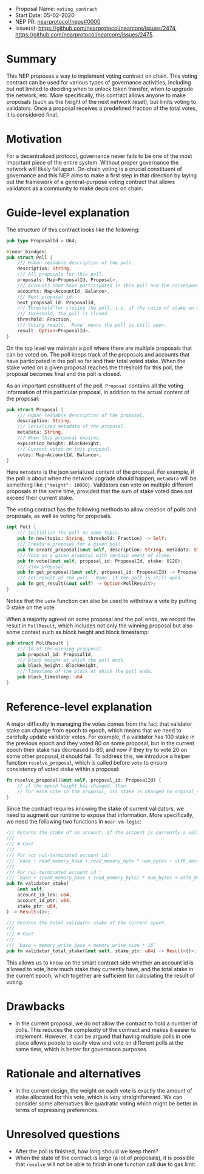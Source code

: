 - Proposal Name: `voting_contract`
- Start Date: 05-02-2020
- NEP PR: [nearprotocol/neps#0000](https://github.com/nearprotocol/neps/pull/0000)
- Issue(s): https://github.com/nearprotocol/nearcore/issues/2474, https://github.com/nearprotocol/nearcore/issues/2475.

# Summary
[summary]: #summary

This NEP proposes a way to implement voting contract on chain. This voting contract can be used for various types of
governance activities, including but not limited to deciding when to unlock token transfer, when to upgrade the network, etc.
More specifically, this contract allows anyone to make proposals (such as the height of the next network reset), but limits
voting to validators. Once a proposal receives a predefined fraction of the total votes, it is considered final.

# Motivation
[motivation]: #motivation

For a decentralized protocol, governance never fails to be one of the most important piece of the entire system. Without
proper governance the network will likely fall apart. On-chain voting is a crucial constituent of governance and this NEP
aims to make a first step in that direction by laying out the framework of a general-purpose voting contract that allows
validators as a community to make decisions on chain. 

# Guide-level explanation
[guide-level-explanation]: #guide-level-explanation

The structure of this contract looks like the following:

```rust
pub type ProposalId = U64;

#[near_bindgen]
pub struct Poll {
    /// Human readable description of the poll.
    description: String,
    /// All proposals for this poll.
    proposals: Map<ProposalId, Proposal>,
    /// Accounts that have participated in this poll and the corresponding stake voted.
    accounts: Map<AccountId, Balance>,
    /// Next proposal id.
    next_proposal_id: ProposalId,
    /// Threshold for closing the poll, i.e, if the ratio of stake on a certain proposal over total stake reaches
    /// threshold, the poll is closed.
    threshold: Fraction,
    /// Voting result. `None` means the poll is still open.
    result: Option<ProposalId>,
}
```

On the top level we maintain a poll where there are multiple proposals that can be voted on. The poll keeps track of the
proposals and accounts that have participated in the poll so far and their total voted stake. When the stake voted on a given
proposal reaches the threshold for this poll, the proposal becomes final and the poll is closed.

As an important constituent of the poll, `Proposal` contains all the voting information of this particular proposal,
in addition to the actual content of the proposal:
```rust
pub struct Proposal {
    /// Human readable description of the proposal.
    description: String,
    /// Serialized metadata of the proposal.
    metadata: String,
    /// When this proposal expires.
    expiration_height: BlockHeight,
    /// Current votes on this proposal.
    votes: Map<AccountId, Balance>,    
}
```
Here `metadata` is the json serialized content of the proposal. For example, if the poll is about when the network upgrade
should happen, `metadata` will be something like `{"height": 10000}`. Validators can vote on multiple different proposals
at the same time, provided that the sum of stake voted does not exceed their current stake.

The voting contract has the following methods to allow creation of polls and proposals, as well as voting for proposals.

```rust
impl Poll {
    /// Initialize the poll on some topic.
    pub fn new(topic: String, threshold: Fraction) -> Self;
    /// Create a proposal for a given poll.
    pub fn create_proposal(&mut self, description: String, metadata: String) -> ProposalId;
    /// Vote on a given proposal with certain amont of stake.
    pub fn vote(&mut self, proposal_id: ProposalId, stake: U128);
    /// View proposal
    pub fn get_proposal(&mut self, proposal_id: ProposalId) -> Proposal;
    /// Get result of the poll. `None` if the poll is still open.
    pub fn get_result(&mut self) -> Option<PollResult>;
}
```
Notice that the `vote` function can also be used to withdraw a vote by putting 0 stake on the vote.

When a majority agreed on some proposal and the poll ends, we record the result in `PollResult`, which includes not only
the winning proposal but also some context such as block height and block timestamp:

```rust
pub struct PollResult {
    /// Id of the winning prooposal.
    pub proposal_id: ProposalId,
    /// Block height at which the poll ends.
    pub block_height: BlockHeight,
    /// Timestamp of the block at which the poll ends.
    pub block_timestamp: u64
}
```

# Reference-level explanation
[reference-level-explanation]: #reference-level-explanation

A major difficulty in managing the votes comes from the fact that validator stake can change from epoch to epoch, which
means that we need to carefully update validator votes. For example, if a validator has 100 stake in the previous epoch and
they voted 80 on some proposal, but in the current epoch their stake has decreased to 80, and now if they try to vote 20
on some other proposal, it should fail. To address this, we introduce a helper function `resolve_proposal`, which is called
before `vote` to ensure consistency of voted stake within a proposal:
```rust
fn resolve_proposal(&mut self, proposal_id: ProposalId) {
    // if the epoch height has changed, then
    // for each vote in the proposal, its stake is changed to orginal_stake * current_total_account_stake / previous_total_account_stake.
}
```

Since the contract requires knowing the stake of current validators, we need to augment our runtime to expose that information.
More specifically, we need the following two functions in `near-vm-logic`:

```rust
/// Returns the stake of an account, if the account is currently a validator. Otherwise returns 0.
///
/// # Cost
///
/// For not nul-terminated account id:
/// `base + read_memory_base + read_memory_byte * num_bytes + utf8_decoding_base + utf8_decoding_byte * num_bytes + memory_write_base + memory_write_size * 16`
///
/// For nul-terminated account id :
/// `base + (read_memory_base + read_memory_byte) * num_bytes + utf8_decoding_base + utf8_decoding_byte * num_bytes + memory_write_base + memory_write_size * 16`
pub fn validator_stake(
    &mut self,
    account_id_len: u64,
    account_id_ptr: u64,
    stake_ptr: u64,
) -> Result<()>;

/// Returns the total validator stake of the current epoch.
///
/// # Cost
///
/// `base + memory_write_base + memory_write_size * 16`
pub fn validator_total_stake(&mut self, stake_ptr: u64) -> Result<()>;
```

This allows us to know on the smart contract side whether an account id is allowed to vote, how much stake they currently have,
and the total stake in the current epoch, which together are sufficient for calculating the result of voting.

# Drawbacks
[drawbacks]: #drawbacks

- In the current proposal, we do not allow the contract to hold a number of polls. This reduces the complexity of the contract
  and makes it easier to implement. However, it can be argued that having multiple polls in one place allows people to easily view and vote on different
  polls at the same time, which is better for governance purposes.

# Rationale and alternatives
[rationale-and-alternatives]: #rationale-and-alternatives

-  In the current design, the weight on each vote is exactly the amount of stake allocated for this vote, which is very
straightforward. We can consider some alternatives like quadratic voting which might be better in terms of
expressing preferences.

# Unresolved questions
[unresolved-questions]: #unresolved-questions

- After the poll is finished, how long should we keep them?
- When the state of the contract is large (a lot of proposals), it is possible that `resolve` will not be able to finish
in one function call due to gas limit.
